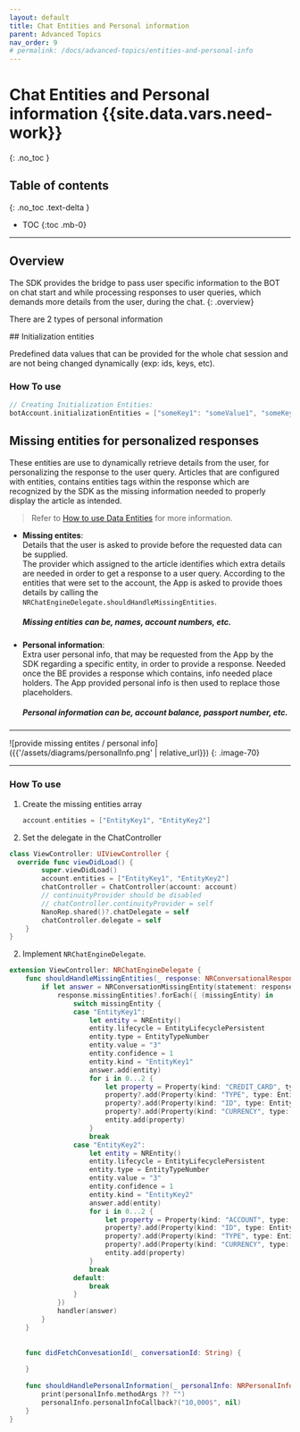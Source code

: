 ```yaml
---
layout: default
title: Chat Entities and Personal information
parent: Advanced Topics
nav_order: 9
# permalink: /docs/advanced-topics/entities-and-personal-info
---
```


# Chat Entities and Personal information {{site.data.vars.need-work}}
{: .no_toc }

## Table of contents
{: .no_toc .text-delta }

- TOC
{:toc .mb-0}

---

## Overview
The SDK provides the bridge to pass user specific information to the BOT on chat start and while processing responses to user queries, which demands more details from the user, during the chat.
{: .overview}

There are 2 types of personal information

<a id="initentities"/>
## Initialization entities

Predefined data values that can be provided for the whole chat session and are not being changed dynamically (exp: ids, keys, etc).

### How To use

``` swift
// Creating Initialization Entities:
botAccount.initializationEntities = ["someKey1": "someValue1", "someKey1": "someValue2"]
`````

## Missing entities for personalized responses

These entities are use to dynamically retrieve details from the user, for personalizing the response to the user query.
Articles that are configured with entities, contains entities tags within the response which are recognized by the SDK as the missing information needed to properly display the article as intended. 
> Refer to [How to use Data Entities](https://support.bold360.com/bold360/help/how-to-use-data-entities) for more information.

- **Missing entites**:    
  Details that the user is asked to provide before the requested data can be supplied.   
  The provider which assigned to the article identifies which extra details are needed in order to get a response to a user query. According to the entities that were set to the account, the App is asked to provide thoes details by calling the `NRChatEngineDelegate.shouldHandleMissingEntities`.   
  ##### Missing entities can be, names, account numbers, etc.

- **Personal information**:   
  Extra user personal info, that may be requested from the App by the SDK regarding a specific entity, in order to provide a response.
  Needed once the BE provides a response which contains, info needed place holders. The App provided personal info is then used to replace those placeholders.
  ##### Personal information can be, account balance, passport number, etc.

--- 

  ![provide missing entites / personal info]({{'/assets/diagrams/personalInfo.png' | relative_url}})
  {: .image-70}

---

### How To use

1. Create the missing entities array

    ```swift
    account.entities = ["EntityKey1", "EntityKey2"]
    ```


2. Set the delegate in the ChatController

``` swift
class ViewController: UIViewController {
  override func viewDidLoad() {
        super.viewDidLoad()
        account.entities = ["EntityKey1", "EntityKey2"]
        chatController = ChatController(account: account)
        // continuityProvider should be disabled
        // chatController.continuityProvider = self
        NanoRep.shared()?.chatDelegate = self
        chatController.delegate = self
    }
}
`````

2. Implement `NRChatEngineDelegate`.
``` swift
extension ViewController: NRChatEngineDelegate {
    func shouldHandleMissingEntities(_ response: NRConversationalResponse, missingEntitiesHandler handler: @escaping (NRConversationMissingEntity) -> Void) {
        if let answer = NRConversationMissingEntity(statement: response.statement) {
            response.missingEntities?.forEach({ (missingEntity) in
                switch missingEntity {
                case "EntityKey1":
                    let entity = NREntity()
                    entity.lifecycle = EntityLifecyclePersistent
                    entity.type = EntityTypeNumber
                    entity.value = "3"
                    entity.confidence = 1
                    entity.kind = "EntityKey1"
                    answer.add(entity)
                    for i in 0...2 {
                        let property = Property(kind: "CREDIT_CARD", type: EntityTypeText, value: "112233\(i)", name: "112233\(i)")
                        property?.add(Property(kind: "TYPE", type: EntityTypeText, value: "Test", name: "112233\(i)"))
                        property?.add(Property(kind: "ID", type: EntityTypeText, value: "112233\(i)", name: "112233\(i)"))
                        property?.add(Property(kind: "CURRENCY", type: EntityTypeText, value: "$", name: "$"))
                        entity.add(property)
                    }
                    break
                case "EntityKey2":
                    let entity = NREntity()
                    entity.lifecycle = EntityLifecyclePersistent
                    entity.type = EntityTypeNumber
                    entity.value = "3"
                    entity.confidence = 1
                    entity.kind = "EntityKey2"
                    answer.add(entity)
                    for i in 0...2 {
                        let property = Property(kind: "ACCOUNT", type: EntityTypeText, value: "112233\(i)", name: "112233\(i)")
                        property?.add(Property(kind: "ID", type: EntityTypeText, value: "112233\(i)", name: nil))
                        property?.add(Property(kind: "TYPE", type: EntityTypeText, value: "PRIVATE", name: nil))
                        property?.add(Property(kind: "CURRENCY", type: EntityTypeText, value: "$", name: nil))
                        entity.add(property)
                    }
                    break
                default:
                    break
                }
            })
            handler(answer)
        }
    }
    
    
    func didFetchConvesationId(_ conversationId: String) {
        
    }
 
    func shouldHandlePersonalInformation(_ personalInfo: NRPersonalInfo) {
        print(personalInfo.methodArgs ?? "")
        personalInfo.personalInfoCallback?("10,000$", nil)
    }
}
`````